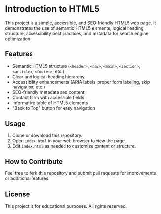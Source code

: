 # Introduction to HTML5

This project is a simple, accessible, and SEO-friendly HTML5 web page. It demonstrates the use of semantic HTML5 elements, logical heading structure, accessibility best practices, and metadata for search engine optimization.

## Features
- Semantic HTML5 structure (`<header>`, `<nav>`, `<main>`, `<section>`, `<article>`, `<footer>`, etc.)
- Clear and logical heading hierarchy
- Accessibility enhancements (ARIA labels, proper form labeling, skip navigation, etc.)
- SEO-friendly metadata and content
- Contact form with accessible fields
- Informative table of HTML5 elements
- "Back to Top" button for easy navigation

## Usage
1. Clone or download this repository.
2. Open `index.html` in your web browser to view the page.
3. Edit `index.html` as needed to customize content or structure.

## How to Contribute
Feel free to fork this repository and submit pull requests for improvements or additional features.

## License
This project is for educational purposes. All rights reserved.
